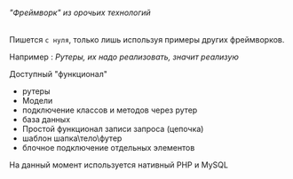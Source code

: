 ###### "Фреймворк" из орочьих технологий

Пишется `с нуля`, только лишь используя примеры других фреймворков.

Например : _Рутеры, их надо реализовать, значит реализую_

Доступный "функционал"
* рутеры
* Модели
* подключение классов и методов через рутер
* база данных
* Простой функционал записи запроса (цепочка)
* шаблон шапка\тело\футер
* блочное подключение отдельных элементов

На данный момент используется нативный PHP и MySQL